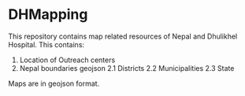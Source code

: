 # DHMapping
This repository contains map related resources of Nepal and Dhulikhel Hospital. 
This contains: 
1. Location of Outreach centers 
2. Nepal boundaries geojson
2.1 Districts 
2.2 Municipalities 
2.3 State 

Maps are in geojson format. 
